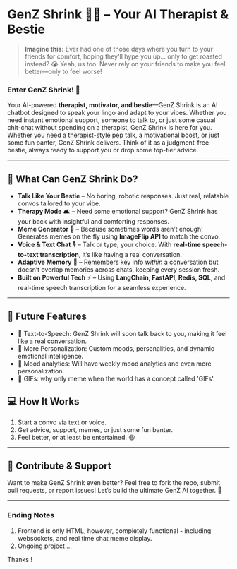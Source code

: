 # GenZ Shrink 🤖💬 – Your AI Therapist & Bestie  

> **Imagine this:** Ever had one of those days where you turn to your friends for comfort, hoping they'll hype you up... only to get roasted instead? 😭 Yeah, us too. Never rely on your friends to make you feel better—only to feel worse! 

### **Enter GenZ Shrink!** 🎉  
Your AI-powered **therapist, motivator, and bestie**—GenZ Shrink is an AI chatbot designed to speak your lingo and adapt to your vibes. Whether you need instant emotional support, someone to talk to, or just some casual chit-chat without spending on a therapist, GenZ Shrink is here for you. Whether you need a therapist-style pep talk, a motivational boost, or just some fun banter, GenZ Shrink delivers. Think of it as a judgment-free bestie, always ready to support you or drop some top-tier advice.  

---

## 🚀 **What Can GenZ Shrink Do?**
- **Talk Like Your Bestie** – No boring, robotic responses. Just real, relatable convos tailored to your vibe.  
- **Therapy Mode** 🛋️ – Need some emotional support? GenZ Shrink has your back with insightful and comforting responses.  
- **Meme Generator** 🤣 – Because sometimes words aren’t enough! Generates memes on the fly using **ImageFlip API** to match the convo.  
- **Voice & Text Chat** 🎙️ – Talk or type, your choice. With **real-time speech-to-text transcription**, it’s like having a real conversation.  
- **Adaptive Memory** 🧠 – Remembers key info *within* a conversation but doesn’t overlap memories across chats, keeping every session fresh.  
- **Built on Powerful Tech** ⚡ – Using **LangChain, FastAPI, Redis, SQL**, and real-time speech transcription for a seamless experience.  

---

## 🔮 **Future Features**
- 🚀 Text-to-Speech: GenZ Shrink will soon talk back to you, making it feel like a real conversation.
- 🚀 More Personalization: Custom moods, personalities, and dynamic emotional intelligence.
- 🚀 Mood analytics: Will have weekly mood analytics and even more personalization.
- 🚀 GIFs: why only meme when the world has a concept called 'GIFs'.


## 💻 **How It Works**
1. Start a convo via text or voice.  
2. Get advice, support, memes, or just some fun banter.  
3. Feel better, or at least be entertained. 😆  

---

## 🤝 **Contribute & Support**
Want to make GenZ Shrink even better? Feel free to fork the repo, submit pull requests, or report issues! Let’s build the ultimate GenZ AI together. 🚀  

---

### Ending Notes
1. Frontend is only HTML, however, completely functional - including websockets, and real time chat meme display.
2. Ongoing project ...

Thanks !
